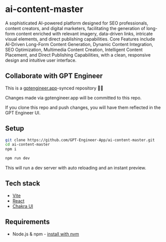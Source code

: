 # ai-content-master

A sophisticated AI-powered platform designed for SEO professionals, content creators, and digital marketers, facilitating the generation of long-form content enriched with relevant imagery, data-driven links, intricate visual elements, and direct publishing capabilities. Core Features include AI-Driven Long-Form Content Generation, Dynamic Content Integration, SEO Optimization, Multimedia Content Creation, Intelligent Content Placement, and Direct Publishing Capabilities, with a clean, responsive design and intuitive user interface.

## Collaborate with GPT Engineer

This is a [gptengineer.app](https://gptengineer.app)-synced repository 🌟🤖

Changes made via gptengineer.app will be committed to this repo.

If you clone this repo and push changes, you will have them reflected in the GPT Engineer UI.

## Setup

```sh
git clone https://github.com/GPT-Engineer-App/ai-content-master.git
cd ai-content-master
npm i
```

```sh
npm run dev
```

This will run a dev server with auto reloading and an instant preview.

## Tech stack

- [Vite](https://vitejs.dev/)
- [React](https://react.dev/)
- [Chakra UI](https://chakra-ui.com/)

## Requirements

- Node.js & npm - [install with nvm](https://github.com/nvm-sh/nvm#installing-and-updating)
